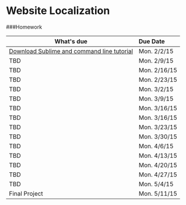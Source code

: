 Website Localization
============================

###Homework

| What's due                       | Due Date                |
| -------------------------------- | :-----------------------|
| [Download Sublime and command line tutorial](01_version_control/Homework.md)                             | Mon. 2/2/15             |
| TBD                              | Mon. 2/9/15             |
| TBD                              | Mon. 2/16/15            |
| TBD                              | Mon. 2/23/15            |
| TBD                              | Mon. 3/2/15             |
| TBD                              | Mon. 3/9/15             |
| TBD                              | Mon. 3/16/15            |
| TBD                              | Mon. 3/16/15            |
| TBD                              | Mon. 3/23/15            |
| TBD                              | Mon. 3/30/15            |
| TBD                              | Mon. 4/6/15             |
| TBD                              | Mon. 4/13/15            |
| TBD                              | Mon. 4/20/15            |
| TBD                              | Mon. 4/27/15            |
| TBD                              | Mon. 5/4/15             |
| Final Project                    | Mon. 5/11/15            |
